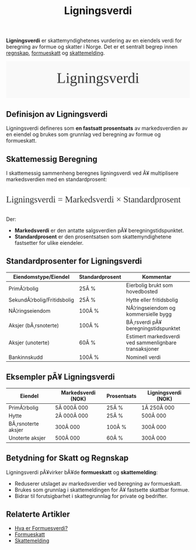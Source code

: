 ﻿---
title: "Ligningsverdi"
meta_title: "Ligningsverdi"
meta_description: '**Ligningsverdi** er skattemyndighetenes vurdering av en eiendels verdi for beregning av formue og skatter i Norge. Det er et sentralt begrep innen [regnskap](/...'
slug: ligningsverdi
type: blog
layout: pages/single
---

**Ligningsverdi** er skattemyndighetenes vurdering av en eiendels verdi for beregning av formue og skatter i Norge. Det er et sentralt begrep innen [regnskap](/blogs/regnskap/hva-er-regnskap "Hva er Regnskap? En komplett guide"), [formueskatt](/blogs/regnskap/hva-er-formueskatt "Formueskatt - Komplett Guide til Beregning, Satser og Regelverk i Norge") og [skattemelding](/blogs/regnskap/skattemelding "Hva er Skattemelding? Guide til Innsending av Skattemelding i Norge").

![Illustrasjon som viser begrepet ligningsverdi](ligningsverdi-image.svg)

## Definisjon av Ligningsverdi

Ligningsverdi defineres som **en fastsatt prosentsats** av markedsverdien av en eiendel og brukes som grunnlag ved beregning av formue og formueskatt.

## Skattemessig Beregning

I skattemessig sammenheng beregnes ligningsverdi ved Ã¥ multiplisere markedsverdien med en standardprosent:

![Formel for beregning av ligningsverdi](ligningsverdi-beregningsformel.svg)

Der:
* **Markedsverdi** er den antatte salgsverdien pÃ¥ beregningstidspunktet.
* **Standardprosent** er den prosentsatsen som skattemyndighetene fastsetter for ulike eiendeler.

## Standardprosenter for Ligningsverdi

| **Eiendomstype/Eiendel**   | **Standardprosent** | **Kommentar**                            |
|----------------------------|---------------------|------------------------------------------|
| PrimÃ¦rbolig                | 25Â %                | Eierbolig brukt som hovedbosted         |
| SekundÃ¦rbolig/Fritidsbolig | 25Â %                | Hytte eller fritidsbolig                 |
| NÃ¦ringseiendom             | 100Â %               | NÃ¦ringseiendom og kommersielle bygg      |
| Aksjer (bÃ¸rsnoterte)       | 100Â %               | BÃ¸rsverdi pÃ¥ beregningstidspunktet       |
| Aksjer (unoterte)          | 60Â %                | Estimert markedsverdi ved sammenlignbare transaksjoner |
| Bankinnskudd               | 100Â %               | Nominell verdi                            |

## Eksempler pÃ¥ Ligningsverdi

| **Eiendel**        | **Markedsverdi (NOK)** | **Prosentsats** | **Ligningsverdi (NOK)** |
|--------------------|------------------------|-----------------|-------------------------|
| PrimÃ¦rbolig        | 5Â 000Â 000              | 25Â %            | 1Â 250Â 000               |
| Hytte              | 2Â 000Â 000              | 25Â %            | 500Â 000                 |
| BÃ¸rsnoterte aksjer | 300Â 000                | 100Â %           | 300Â 000                 |
| Unoterte aksjer    | 500Â 000                | 60Â %            | 300Â 000                 |

## Betydning for Skatt og Regnskap

Ligningsverdi pÃ¥virker bÃ¥de **formueskatt** og **skattemelding**:

* Reduserer utslaget av markedsverdier ved beregning av formueskatt.
* Brukes som grunnlag i skattemeldingen for Ã¥ fastsette skattbar formue.
* Bidrar til forutsigbarhet i skattegrunnlag for private og bedrifter.

## Relaterte Artikler

* [Hva er Formuesverdi?](/blogs/regnskap/hva-er-formuesverdi "Hva er Formuesverdi? Definisjon, Beregningsmetoder og Eksempler")
* [Formueskatt](/blogs/regnskap/hva-er-formueskatt "Formueskatt - Komplett Guide til Beregning, Satser og Regelverk i Norge")
* [Skattemelding](/blogs/regnskap/skattemelding "Hva er Skattemelding? Guide til Innsending av Skattemelding i Norge")






